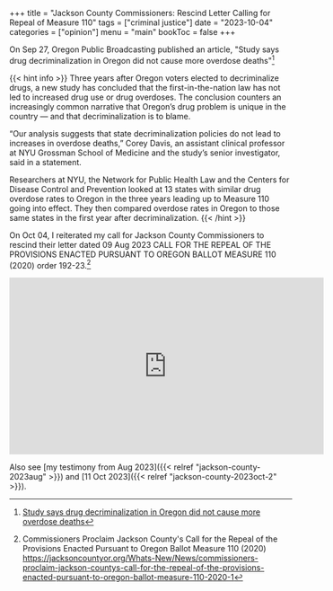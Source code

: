 +++
title = "Jackson County Commissioners: Rescind Letter Calling for Repeal of Measure 110"
tags = ["criminal justice"]
date = "2023-10-04"
categories = ["opinion"]
menu = "main"
bookToc = false
+++

On Sep 27, Oregon Public Broadcasting published an article, "Study says drug decriminalization in Oregon did not cause more overdose deaths"[^levinson]

{{< hint info >}}
Three years after Oregon voters elected to decriminalize drugs, a new study has concluded that the first-in-the-nation law has not led to increased drug use or drug overdoses. The conclusion counters an increasingly common narrative that Oregon’s drug problem is unique in the country — and that decriminalization is to blame.

“Our analysis suggests that state decriminalization policies do not lead to increases in overdose deaths,” Corey Davis, an assistant clinical professor at NYU Grossman School of Medicine and the study’s senior investigator, said in a statement.

Researchers at NYU, the Network for Public Health Law and the Centers for Disease Control and Prevention looked at 13 states with similar drug overdose rates to Oregon in the three years leading up to Measure 110 going into effect. They then compared overdose rates in Oregon to those same states in the first year after decriminalization.
{{< /hint >}}

On Oct 04, I reiterated my call for Jackson County Commissioners to rescind their letter dated 09 Aug 2023 CALL FOR THE REPEAL OF THE PROVISIONS ENACTED PURSUANT TO OREGON BALLOT MEASURE 110 (2020) order 192-23.[^jackson2023]

<iframe width="560" height="315" src="https://www.youtube.com/embed/mDPADCkvq6Y?si=4hAfD-5FMwYc6Jjc" title="YouTube video player" frameborder="0" allow="accelerometer; autoplay; clipboard-write; encrypted-media; gyroscope; picture-in-picture; web-share" allowfullscreen></iframe>

Also see [my testimony from Aug 2023]({{< relref "jackson-county-2023aug" >}}) and [11 Oct 2023]({{< relref "jackson-county-2023oct-2" >}}).

[^levinson]: [Study says drug decriminalization in Oregon did not cause more overdose deaths](https://www.opb.org/article/2023/09/27/oregon-drug-decriminalization-measure-110-overdose-deaths/?outputType=amp)

[^jackson2023]: Commissioners Proclaim Jackson County's Call for the Repeal of the Provisions Enacted Pursuant to Oregon Ballot Measure 110 (2020) https://jacksoncountyor.org/Whats-New/News/commissioners-proclaim-jackson-countys-call-for-the-repeal-of-the-provisions-enacted-pursuant-to-oregon-ballot-measure-110-2020-1
